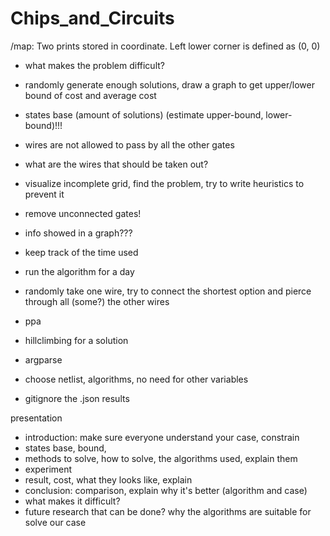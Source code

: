 # Chips_and_Circuits

/map:
    Two prints stored in coordinate.
    Left lower corner is defined as (0, 0)
    
 - what makes the problem difficult?
 - randomly generate enough solutions, 
 draw a graph to get upper/lower bound of cost and average cost
 
 - states base (amount of solutions) 
 (estimate upper-bound, lower-bound)!!!
 
 - wires are not allowed to pass by all the other gates
 - what are the wires that should be taken out?
 - visualize incomplete grid, find the problem, try to write heuristics to prevent it
 - remove unconnected gates!
 - info showed in a graph???
 - keep track of the time used
 - run the algorithm for a day
 
 - randomly take one wire, try to connect the shortest option and pierce through all (some?) the other wires
 - ppa
 - hillclimbing for a solution
 
 - argparse
 - choose netlist, algorithms, no need for other variables
 - gitignore the .json results
 
presentation
 - introduction: make sure everyone understand your case, constrain 
 - states base, bound, 
 - methods to solve, how to solve, the algorithms used,
 explain them 
 - experiment
 - result, cost, what they looks like, explain
 - conclusion: comparison, explain why it's better (algorithm and case)
 - what makes it difficult?
 - future research that can be done? why the algorithms are suitable for solve our case
 
